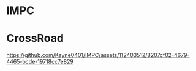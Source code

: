 # IMPC

# CrossRoad


https://github.com/Kayne0401/IMPC/assets/112403512/8207cf02-4679-4465-bcde-19718cc7e829

